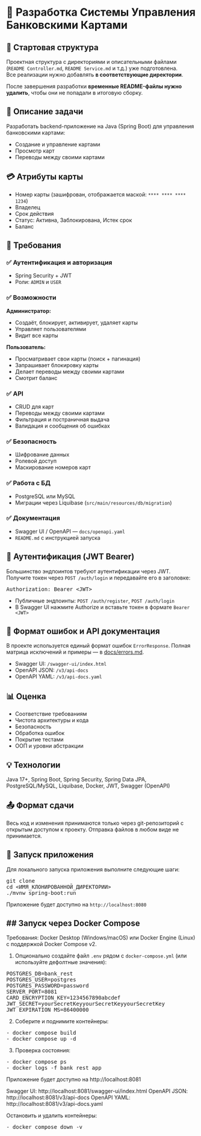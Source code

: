 <h1>🚀 Разработка Системы Управления Банковскими Картами</h1>

<h2>📁 Стартовая структура</h2>
  <p>
    Проектная структура с директориями и описательными файлами (<code>README Controller.md</code>, <code>README Service.md</code> и т.д.) уже подготовлена.<br />
    Все реализации нужно добавлять <strong>в соответствующие директории</strong>.
  </p>
  <p>
    После завершения разработки <strong>временные README-файлы нужно удалить</strong>, чтобы они не попадали в итоговую сборку.
  </p>
  
<h2>📝 Описание задачи</h2>
  <p>Разработать backend-приложение на Java (Spring Boot) для управления банковскими картами:</p>
  <ul>
    <li>Создание и управление картами</li>
    <li>Просмотр карт</li>
    <li>Переводы между своими картами</li>
  </ul>

<h2>💳 Атрибуты карты</h2>
  <ul>
    <li>Номер карты (зашифрован, отображается маской: <code>**** **** **** 1234</code>)</li>
    <li>Владелец</li>
    <li>Срок действия</li>
    <li>Статус: Активна, Заблокирована, Истек срок</li>
    <li>Баланс</li>
  </ul>

<h2>🧾 Требования</h2>

<h3>✅ Аутентификация и авторизация</h3>
  <ul>
    <li>Spring Security + JWT</li>
    <li>Роли: <code>ADMIN</code> и <code>USER</code></li>
  </ul>

<h3>✅ Возможности</h3>
<strong>Администратор:</strong>
  <ul>
    <li>Создаёт, блокирует, активирует, удаляет карты</li>
    <li>Управляет пользователями</li>
    <li>Видит все карты</li>
  </ul>

<strong>Пользователь:</strong>
  <ul>
    <li>Просматривает свои карты (поиск + пагинация)</li>
    <li>Запрашивает блокировку карты</li>
    <li>Делает переводы между своими картами</li>
    <li>Смотрит баланс</li>
  </ul>

<h3>✅ API</h3>
  <ul>
    <li>CRUD для карт</li>
    <li>Переводы между своими картами</li>
    <li>Фильтрация и постраничная выдача</li>
    <li>Валидация и сообщения об ошибках</li>
  </ul>

<h3>✅ Безопасность</h3>
  <ul>
    <li>Шифрование данных</li>
    <li>Ролевой доступ</li>
    <li>Маскирование номеров карт</li>
  </ul>

<h3>✅ Работа с БД</h3>
  <ul>
    <li>PostgreSQL или MySQL</li>
    <li>Миграции через Liquibase (<code>src/main/resources/db/migration</code>)</li>
  </ul>

<h3>✅ Документация</h3>
  <ul>
    <li>Swagger UI / OpenAPI — <code>docs/openapi.yaml</code></li>
    <li><code>README.md</code> с инструкцией запуска</li>
  </ul>

<h2>🔐 Аутентификация (JWT Bearer)</h2>
<p>
  Большинство эндпоинтов требуют аутентификации через JWT. Получите токен через <code>POST /auth/login</code> и передавайте его в заголовке:
</p>
<pre>
Authorization: Bearer &lt;JWT&gt;
</pre>
<ul>
  <li>Публичные эндпоинты: <code>POST /auth/register</code>, <code>POST /auth/login</code></li>
  <li>В Swagger UI нажмите Authorize и вставьте токен в формате <code>Bearer &lt;JWT&gt;</code></li>
</ul>

<h2>🧩 Формат ошибок и API документация</h2>
<p>
  В проекте используется единый формат ошибок <code>ErrorResponse</code>. Полная матрица исключений и примеры — в <a href="docs/errors.md">docs/errors.md</a>.
</p>
<ul>
  <li>Swagger UI: <code>/swagger-ui/index.html</code></li>
  <li>OpenAPI JSON: <code>/v3/api-docs</code></li>
  <li>OpenAPI YAML: <code>/v3/api-docs.yaml</code></li>
</ul>

<h2>📊 Оценка</h2>
  <ul>
    <li>Соответствие требованиям</li>
    <li>Чистота архитектуры и кода</li>
    <li>Безопасность</li>
    <li>Обработка ошибок</li>
    <li>Покрытие тестами</li>
    <li>ООП и уровни абстракции</li>
  </ul>

<h2>💡 Технологии</h2>
  <p>
    Java 17+, Spring Boot, Spring Security, Spring Data JPA, PostgreSQL/MySQL, Liquibase, Docker, JWT, Swagger (OpenAPI)
  </p>

<h2> 📤 Формат сдачи</h2>
<p>
Весь код и изменения принимаются только через git-репозиторий с открытым доступом к проекту. Отправка файлов в любом виде не принимается.
  </p>

<h2>🚀 Запуск приложения</h2>
<p>
    Для локального запуска приложения выполните следующие шаги:
</p>
<pre>
git clone <URL_ВАШЕГО_РЕПОЗИТОРИЯ>
cd <ИМЯ_КЛОНИРОВАННОЙ_ДИРЕКТОРИИ>
./mvnw spring-boot:run
</pre>
<p>
  Приложение будет доступно на <code>http://localhost:8080</code>
</p>
<h2>## Запуск через Docker Compose</h2>

Требования: Docker Desktop (Windows/macOS) или Docker Engine (Linux) с поддержкой Docker Compose v2.

1) Опционально создайте файл `.env` рядом с `docker-compose.yml` (или используйте дефолтные значения):

<pre>
POSTGRES_DB=bank_rest
POSTGRES_USER=postgres
POSTGRES_PASSWORD=password
SERVER_PORT=8081
CARD_ENCRYPTION_KEY=1234567890abcdef
JWT_SECRET=yourSecretKeyyourSecretKeyyourSecretKey
JWT_EXPIRATION_MS=86400000
</pre>

2) Соберите и поднимите контейнеры:

<pre>
- docker compose build
- docker compose up -d
</pre>

3) Проверка состояния:

<pre>
- docker compose ps
- docker logs -f bank_rest_app
</pre>

Приложение будет доступно на http://localhost:8081

Swagger UI: http://localhost:8081/swagger-ui/index.html
OpenAPI JSON: http://localhost:8081/v3/api-docs
OpenAPI YAML: http://localhost:8081/v3/api-docs.yaml

Остановить и удалить контейнеры:

<pre>
- docker compose down -v
</pre>
